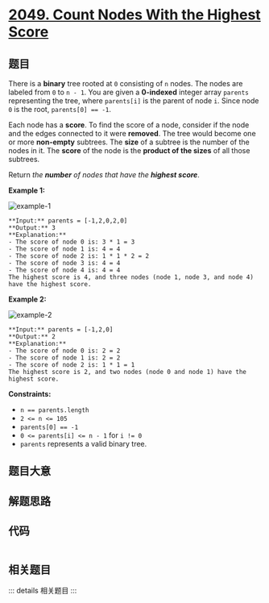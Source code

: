 # [2049. Count Nodes With the Highest Score](https://leetcode.com/problems/count-nodes-with-the-highest-score)

## 题目

There is a **binary** tree rooted at `0` consisting of `n` nodes. The nodes
are labeled from `0` to `n - 1`. You are given a **0-indexed** integer array
`parents` representing the tree, where `parents[i]` is the parent of node `i`.
Since node `0` is the root, `parents[0] == -1`.

Each node has a **score**. To find the score of a node, consider if the node
and the edges connected to it were **removed**. The tree would become one or
more **non-empty** subtrees. The **size** of a subtree is the number of the
nodes in it. The **score** of the node is the **product of the sizes** of all
those subtrees.

Return _the **number** of nodes that have the **highest score**_.



**Example 1:**

![example-1](https://assets.leetcode.com/uploads/2021/10/03/example-1.png)

    
    
    **Input:** parents = [-1,2,0,2,0]
    **Output:** 3
    **Explanation:**
    - The score of node 0 is: 3 * 1 = 3
    - The score of node 1 is: 4 = 4
    - The score of node 2 is: 1 * 1 * 2 = 2
    - The score of node 3 is: 4 = 4
    - The score of node 4 is: 4 = 4
    The highest score is 4, and three nodes (node 1, node 3, and node 4) have the highest score.
    

**Example 2:**

![example-2](https://assets.leetcode.com/uploads/2021/10/03/example-2.png)

    
    
    **Input:** parents = [-1,2,0]
    **Output:** 2
    **Explanation:**
    - The score of node 0 is: 2 = 2
    - The score of node 1 is: 2 = 2
    - The score of node 2 is: 1 * 1 = 1
    The highest score is 2, and two nodes (node 0 and node 1) have the highest score.
    



**Constraints:**

  * `n == parents.length`
  * `2 <= n <= 105`
  * `parents[0] == -1`
  * `0 <= parents[i] <= n - 1` for `i != 0`
  * `parents` represents a valid binary tree.


## 题目大意

## 解题思路

## 代码

```javascript

```

## 相关题目

::: details 相关题目
:::
